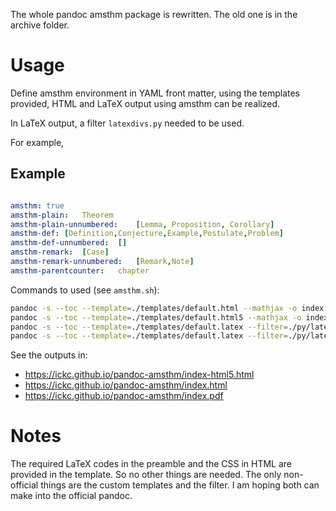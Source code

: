 The whole pandoc amsthm package is rewritten. The old one is in the archive folder.

# Usage #

Define amsthm environment in YAML front matter, using the templates provided, HTML and LaTeX output using amsthm can be realized.

In LaTeX output, a filter `latexdivs.py` needed to be used.

For example,

## Example ##

```yaml

amsthm:	true
amsthm-plain:	Theorem
amsthm-plain-unnumbered:	[Lemma, Proposition, Corollary]
amsthm-def:	[Definition,Conjecture,Example,Postulate,Problem]
amsthm-def-unnumbered:	[]
amsthm-remark:	[Case]
amsthm-remark-unnumbered:	[Remark,Note]
amsthm-parentcounter:	chapter
```

Commands to used (see `amsthm.sh`):

```bash
pandoc -s --toc --template=./templates/default.html --mathjax -o index.html index.md
pandoc -s --toc --template=./templates/default.html5 --mathjax -o index-html5.html index.md
pandoc -s --toc --template=./templates/default.latex --filter=./py/latexdivs.py -o index.tex index.md
pandoc -s --toc --template=./templates/default.latex --filter=./py/latexdivs.py -o index.pdf index.md
```

See the outputs in:

- <https://ickc.github.io/pandoc-amsthm/index-html5.html>
- <https://ickc.github.io/pandoc-amsthm/index.html>
- <https://ickc.github.io/pandoc-amsthm/index.pdf>

# Notes #

The required LaTeX codes in the preamble and the CSS in HTML are provided in the template. So no other things are needed. The only non-official things are the custom templates and the filter. I am hoping both can make into the official pandoc.